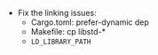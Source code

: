 - Fix the linking issues:
  - Cargo.toml: prefer-dynamic dep
  - Makefile: cp libstd-*
  - `LD_LIBRARY_PATH`

